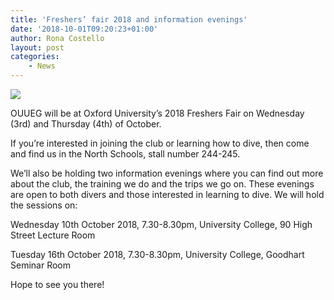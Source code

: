 ```yaml
---
title: 'Freshers’ fair 2018 and information evenings'
date: '2018-10-01T09:20:23+01:00'
author: Rona Costello
layout: post
categories:
    - News
---
```


![](https://ouueg.com/wp-content/uploads/2018/10/WhatsApp-Image-2018-10-01-at-10.22.26.jpeg)

OUUEG will be at Oxford University’s 2018 Freshers Fair on Wednesday (3rd) and Thursday (4th) of October.

If you’re interested in joining the club or learning how to dive, then come and find us in the North Schools, stall number 244-245.

We’ll also be holding two information evenings where you can find out more about the club, the training we do and the trips we go on. These evenings are open to both divers and those interested in learning to dive. We will hold the sessions on:

Wednesday 10th October 2018, 7.30-8.30pm, University College, 90 High Street Lecture Room

Tuesday 16th October 2018, 7.30-8.30pm, University College, Goodhart Seminar Room

Hope to see you there!
